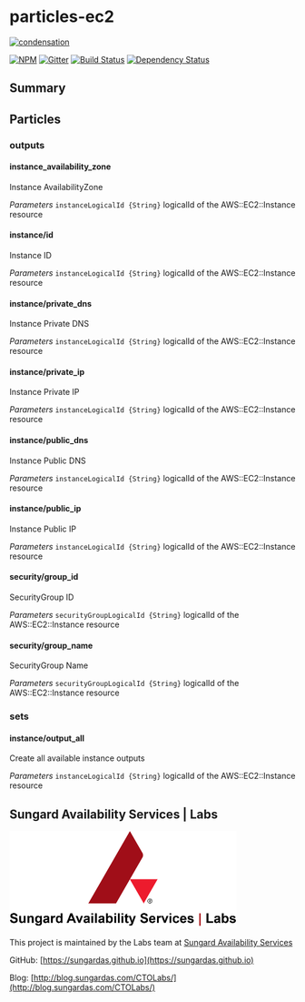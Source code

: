 # particles-ec2

[![condensation][condensation-image]][condensation-url]

[![NPM][npm-image]][npm-url]
[![Gitter][gitter-image]][gitter-url]
[![Build Status][travis-image]][travis-url]
[![Dependency Status][daviddm-image]][daviddm-url]

## Summary

## Particles

### outputs

#### instance\_availability\_zone
Instance AvailabilityZone

*Parameters*
  `instanceLogicalId {String}` logicalId of the AWS::EC2::Instance resource

#### instance/id
Instance ID

*Parameters*
  `instanceLogicalId {String}` logicalId of the AWS::EC2::Instance resource

#### instance/private\_dns
Instance Private DNS

*Parameters*
  `instanceLogicalId {String}` logicalId of the AWS::EC2::Instance resource

#### instance/private\_ip
Instance Private IP

*Parameters*
  `instanceLogicalId {String}` logicalId of the AWS::EC2::Instance resource

#### instance/public\_dns
Instance Public DNS

*Parameters*
  `instanceLogicalId {String}` logicalId of the AWS::EC2::Instance resource

#### instance/public\_ip
Instance Public IP

*Parameters*
  `instanceLogicalId {String}` logicalId of the AWS::EC2::Instance resource

#### security/group\_id
SecurityGroup ID

*Parameters*
  `securityGroupLogicalId {String}` logicalId of the AWS::EC2::Instance resource

#### security/group\_name
SecurityGroup Name

*Parameters*
  `securityGroupLogicalId {String}` logicalId of the AWS::EC2::Instance resource


### sets

#### instance/output\_all
Create all available instance outputs

*Parameters*
  `instanceLogicalId {String}` logicalId of the AWS::EC2::Instance resource


## Sungard Availability Services | Labs
[![Sungard Availability Services | Labs][labs-image]][labs-github-url]

This project is maintained by the Labs team at [Sungard Availability
Services](http://sungardas.com)

GitHub: [https://sungardas.github.io](https://sungardas.github.io)

Blog: [http://blog.sungardas.com/CTOLabs/](http://blog.sungardas.com/CTOLabs/)

[labs-github-url]: https://sungardas.github.io
[labs-image]: https://raw.githubusercontent.com/SungardAS/repo-assets/master/images/logos/sungardas-labs-logo-small.png
[condensation-image]: https://raw.githubusercontent.com/SungardAS/condensation/master/docs/images/condensation_logo.png
[condensation-url]: https://github.com/SungardAS/condensation
[npm-image]: https://badge.fury.io/js/particles-ec2.svg
[npm-url]: https://npmjs.org/package/particles-ec2
[gitter-image]: https://badges.gitter.im/Join%20Chat.svg
[gitter-url]: https://gitter.im/SungardAS/condensation?utm_source=badge&utm_medium=badge&utm_campaign=pr-badge
[travis-image]: https://travis-ci.org/SungardAS/particles-ec2.svg?branch=master
[travis-url]: https://travis-ci.org/SungardAS/particles-ec2
[daviddm-image]: https://david-dm.org/SungardAS/particles-ec2.svg?theme=shields.io
[daviddm-url]: https://david-dm.org/SungardAS/particles-ec2
